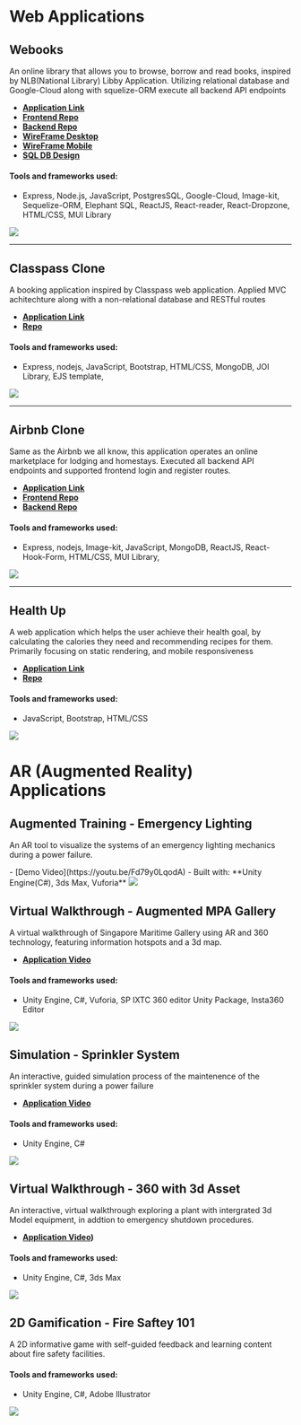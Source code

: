 # Web Applications

## Webooks
<p>An online library that allows you to browse, borrow and read books, inspired by NLB(National Library) Libby Application. Utilizing relational database and Google-Cloud along with squelize-ORM 
execute all backend API endpoints  </p>

- **[Application Link](https://main--w-ebooks.netlify.app/)**
- **[Frontend Repo](https://github.com/Sandrafongshurui/webooks-react)**
- **[Backend Repo](https://github.com/Sandrafongshurui/webooks-express/tree/production)**
- **[WireFrame Desktop](https://xd.adobe.com/view/1636a14c-d45d-4747-ae86-f8a85b0ca908-4365/)**
- **[WireFrame Mobile](https://xd.adobe.com/view/0ee9aa87-06c8-49bf-9b47-7cdd196a9526-5bba/)**
- **[SQL DB Design](https://dbdiagram.io/d/634c0deef0018a1c5f12f35e)**

#### Tools and frameworks used:
- Express, Node.js, JavaScript, PostgresSQL, Google-Cloud, Image-kit, Sequelize-ORM, Elephant SQL, ReactJS, React-reader, React-Dropzone, HTML/CSS, MUI Library

<img src="images/login.png?raw=true"/>

---

## Classpass Clone
<p>A booking application inspired by Classpass web application. Applied MVC achitechture along with a non-relational database and RESTful routes</p>

- **[Application Link](https://classpass-clone.onrender.com/)**
- **[Repo](https://github.com/Sandrafongshurui/Classpass)**

#### Tools and frameworks used:
- Express, nodejs, JavaScript, Bootstrap, HTML/CSS, MongoDB, JOI Library, EJS template, 

<img src="images/Classpass-sample.png?raw=true"/>

---

## Airbnb Clone
<p>Same as the Airbnb we all know, this application operates an online marketplace for lodging and homestays. Executed all backend API endpoints and supported frontend login and register routes.</p>

- **[Application Link](https://sandrafongshurui.github.io/Airbnb-react/)**
- **[Frontend Repo](https://github.com/Sandrafongshurui/Airbnb-react)**
- **[Backend Repo](https://github.com/Sandrafongshurui/Airbnb-express)**

#### Tools and frameworks used:
- Express, nodejs, Image-kit, JavaScript, MongoDB, ReactJS, React-Hook-Form, HTML/CSS, MUI Library, 

<img src="images/Airbnb-Sample.png?raw=true"/>

---

## Health Up
<p>A web application which helps the user achieve their health goal, by calculating the calories they need and recommending recipes for them. Primarily focusing on static rendering, and mobile responsiveness  </p>

- **[Application Link](https://sandrafongshurui.github.io/Health-Up/index.html)**
- **[Repo](https://github.com/Sandrafongshurui/Health-Up)**

#### Tools and frameworks used:
- JavaScript, Bootstrap, HTML/CSS

<img src="images/HealthUp-Sample.png?raw=true"/>


# AR (Augmented Reality) Applications
## Augmented Training - Emergency Lighting
<p>An AR tool to visualize the systems of an emergency lighting mechanics during a power failure.</p>
- [Demo Video](https://youtu.be/Fd79y0LqodA)
- Built with: **Unity Engine(C#), 3ds Max, Vuforia**

<img src="images/EmergencyLighting-Sample.png?raw=true"/>

## Virtual Walkthrough - Augmented MPA Gallery

<p>A virtual walkthrough of Singapore Maritime Gallery using AR and 360 technology, featuring information hotspots and a 3d map.</p>

- **[Application Video](https://youtu.be/cpl3S6h238g)**

#### Tools and frameworks used:
- Unity Engine, C#, Vuforia, SP IXTC 360 editor Unity Package, Insta360 Editor

<img src="images/SMG-sample.png?raw=true"/>

## Simulation - Sprinkler System

<p>An interactive, guided simulation process of the maintenence of the sprinkler system during a power failure </p>

- **[Application Video](https://youtu.be/WS0z_6aJtF8)**

#### Tools and frameworks used:
- Unity Engine, C#

<img src="images/SprinklerSystem-sample.png?raw=true"/>

## Virtual Walkthrough - 360 with 3d Asset 

<p>An interactive, virtual walkthrough exploring a plant with intergrated 3d Model equipment, in addtion to emergency shutdown procedures. </p>

- **[Application Video](https://youtu.be/xnGcVrorWtM))**

#### Tools and frameworks used:
- Unity Engine, C#, 3ds Max

<img src="images/ECTC-Sample.png?raw=true"/>

## 2D Gamification - Fire Saftey 101

<p>A 2D informative game with self-guided feedback and learning content about fire safety facilities. </p>

<!-- - **[Application Video](https://sandrafongshurui.github.io/Airbnb-react/)** -->

#### Tools and frameworks used:
- Unity Engine, C#, Adobe Illustrator

<img src="images/FireSaftey101-sample.png?raw=true"/>

<!-- Remove above link if you don't want to attibute -->
